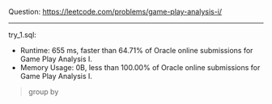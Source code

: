 Question: https://leetcode.com/problems/game-play-analysis-i/

---

try_1.sql:
* Runtime: 655 ms, faster than 64.71% of Oracle online submissions for Game Play Analysis I.
* Memory Usage: 0B, less than 100.00% of Oracle online submissions for Game Play Analysis I.

> group by